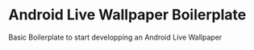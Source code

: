 Android Live Wallpaper Boilerplate
===============================

Basic Boilerplate to start developping an Android Live Wallpaper
